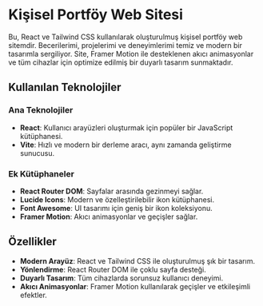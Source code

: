 # Kişisel Portföy Web Sitesi
Bu, React ve Tailwind CSS kullanılarak oluşturulmuş kişisel portföy web sitemdir. Becerilerimi, projelerimi ve deneyimlerimi temiz ve modern bir tasarımla sergiliyor. Site, Framer Motion ile desteklenen akıcı animasyonlar ve tüm cihazlar için optimize edilmiş bir duyarlı tasarım sunmaktadır.

## Kullanılan Teknolojiler
### Ana Teknolojiler

- **React**: Kullanıcı arayüzleri oluşturmak için popüler bir JavaScript kütüphanesi.
- **Vite**: Hızlı ve modern bir derleme aracı, aynı zamanda geliştirme sunucusu.
### Ek Kütüphaneler
- **React Router DOM**: Sayfalar arasında gezinmeyi sağlar.
- **Lucide Icons**: Modern ve özelleştirilebilir ikon kütüphanesi.
- **Font Awesome**: UI tasarımı için geniş bir ikon koleksiyonu.
- **Framer Motion**: Akıcı animasyonlar ve geçişler sağlar.
## Özellikler
- **Modern Arayüz**: React ve Tailwind CSS ile oluşturulmuş şık bir tasarım.
- **Yönlendirme**: React Router DOM ile çoklu sayfa desteği.
- **Duyarlı Tasarım**: Tüm cihazlarda sorunsuz kullanıcı deneyimi.
- **Akıcı Animasyonlar**: Framer Motion kullanılarak geçişler ve etkileşimli efektler.
